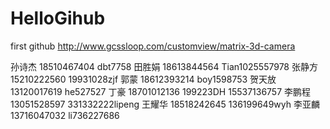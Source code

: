 # HelloGihub
first github
http://www.gcssloop.com/customview/matrix-3d-camera

孙诗杰  18510467404  dbt7758
田胜娟  18613844564  Tian1025557978
张静方  15210222560  19931028zjf
郭蒙    18612393214  boy1598753
贺天放  13120017619  he527527
丁豪    18701012136  199223DH   15537136757
李鹏程  13051528597  331332222lipeng
王耀华  18518242645  136199649wyh
李亚麟  13716047032  li736227686


